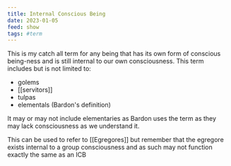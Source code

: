 ```yaml
---
title: Internal Conscious Being
date: 2023-01-05
feed: show
tags: #term
---
```

This is my catch all term for any being that has its own form of conscious being-ness and is still internal to our own consciousness. This term includes but is not limited to:
- golems
- [[servitors]]
- tulpas
- elementals (Bardon's definition)

It may or may not include elementaries as Bardon uses the term as they may lack consciousness as we understand it.

This can be used to refer to [[Egregores]] but remember that the egregore exists internal to a group consciousness and as such may not function exactly the same as an ICB